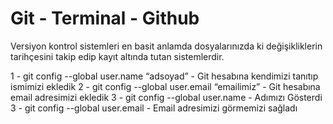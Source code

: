 # Git - Terminal - Github

Versiyon kontrol sistemleri en basit anlamda dosyalarınızda ki değişikliklerin tarihçesini takip edip kayıt altında tutan sistemlerdir.

1 - git config --global user.name “adsoyad”	    - Git hesabına kendimizi tanıtıp ismimizi ekledik
2 - git config --global user.email “emailimiz”	- Git hesabına email adresimizi ekledik
3 - git config --global user.name			          - Adımızı Gösterdi
3 - git config --global user.email			        - Email adresimizi görmemizi sağladı

